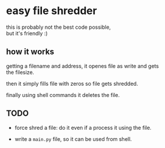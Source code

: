 # easy file shredder

this is probably not the best code possible,  
but it's friendly :)

## how it works

getting a filename and address, it openes file as write and gets  
the filesize.

then it simply fills file with zeros so file gets shredded.

finally using shell commands it deletes the file.

## TODO

* force shred a file: do it even if a process it using the file.

* write a `main.py` file, so it can be used from shell.

